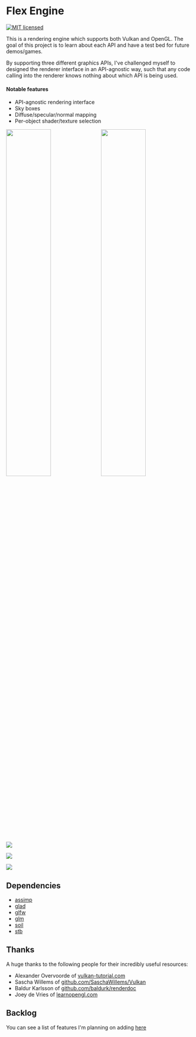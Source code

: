 # Flex Engine

[![MIT licensed](https://img.shields.io/badge/license-MIT-blue.svg)](LICENSE.md)

This is a rendering engine which supports both Vulkan and OpenGL. The goal of this project is to learn about each API and have a test bed for future demos/games.

By supporting three different graphics APIs, I've challenged myself to designed the renderer interface in an API-agnostic way, such that any code calling into the renderer knows nothing about which API is being used.

#### Notable features
- API-agnostic rendering interface
- Sky boxes
- Diffuse/specular/normal mapping
- Per-object shader/texture selection

<img src="http://i.imgur.com/CLRQ6tC.jpg" width="49%"/>
<img src="http://i.imgur.com/sXbc0n5.jpg" width="49%" style="float: right"/>

![](http://i.imgur.com/mz4mlmE.jpg)

![](http://i.imgur.com/pb8KjRA.png)

![](http://i.imgur.com/uRPPjTa.png)

## Dependencies
 - [assimp](https://github.com/assimp/assimp)
 - [glad](https://github.com/Dav1dde/glad)
 - [glfw](https://github.com/glfw/glfw)
 - [glm](https://github.com/g-truc/glm)
 - [soil](https://github.com/kbranigan/Simple-OpenGL-Image-Library)
 - [stb](https://github.com/nothings/stb)

## Thanks
A huge thanks to the following people for their incredibly useful resources:
 - Alexander Overvoorde of [vulkan-tutorial.com](https://vulkan-tutorial.com/)
 - Sascha Willems of [github.com/SaschaWillems/Vulkan](https://github.com/SaschaWillems/Vulkan)
 - Baldur Karlsson of [github.com/baldurk/renderdoc](https://github.com/baldurk/renderdoc)
 - Joey de Vries of [learnopengl.com](https://learnopengl.com/)

## Backlog
You can see a list of features I'm planning on adding [here](/backlog.md)
